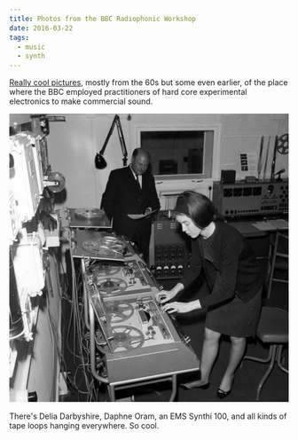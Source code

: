 ```yaml
---
title: Photos from the BBC Radiophonic Workshop
date: 2016-03-22
tags:
  - music
  - synth
---
```


[Really cool pictures](http://www.bbc.co.uk/music/articles/e71ca197-4808-4132-b1cc-0078d8066fee), mostly from the 60s but some even earlier, of the place where the BBC employed practitioners of hard core experimental electronics to make commercial sound.

![Delia Derbyshire](/img/derbyshire.jpg)

There's Delia Darbyshire, Daphne Oram, an EMS Synthi 100, and all kinds of tape loops hanging everywhere. So cool.
